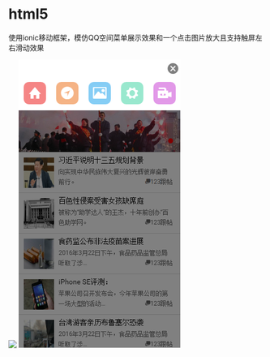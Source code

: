# html5
使用ionic移动框架，模仿QQ空间菜单展示效果和一个点击图片放大且支持触屏左右滑动效果

![](https://github.com/AntBrother/html5/tree/master/Images/cutpic/cutone.png)
![](https://github.com/AntBrother/html5/blob/master/Images/cutpic/cuttwo.png)
